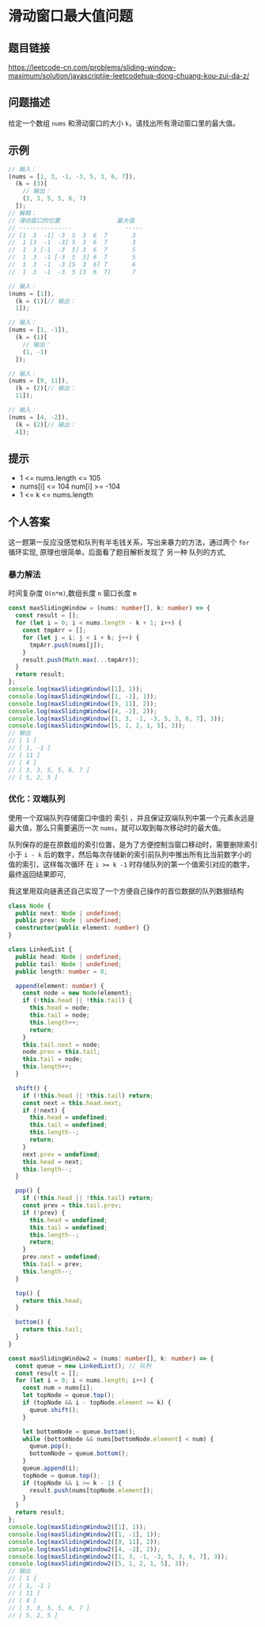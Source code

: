 # 滑动窗口最大值问题

## 题目链接

<https://leetcode-cn.com/problems/sliding-window-maximum/solution/javascriptjie-leetcodehua-dong-chuang-kou-zui-da-z/>

## 问题描述

给定一个数组 `nums` 和滑动窗口的大小 `k`，请找出所有滑动窗口里的最大值。

## 示例

```js
// 输入：
(nums = [1, 3, -1, -3, 5, 3, 6, 7]),
  (k = (3)[
    // 输出：
    (3, 3, 5, 5, 6, 7)
  ]);
// 解释：
// 滑动窗口的位置                最大值
// ---------------               -----
// [1  3  -1] -3  5  3  6  7       3
//  1 [3  -1  -3] 5  3  6  7       3
//  1  3 [-1  -3  5] 3  6  7       5
//  1  3  -1 [-3  5  3] 6  7       5
//  1  3  -1  -3 [5  3  6] 7       6
//  1  3  -1  -3  5 [3  6  7]      7

// 输入：
(nums = [1]),
  (k = (1)[// 输出：
  1]);

// 输入：
(nums = [1, -1]),
  (k = (1)[
    // 输出：
    (1, -1)
  ]);

// 输入：
(nums = [9, 11]),
  (k = (2)[// 输出：
  11]);

// 输入：
(nums = [4, -2]),
  (k = (2)[// 输出：
  4]);
```

## 提示

- 1 <= nums.length <= 105
- nums[i] <= 104 num[i] >= -104
- 1 <= k <= nums.length

## 个人答案

这一题第一反应没感觉和队列有半毛钱关系，写出来暴力的方法，通过两个 `for` 循环实现, 原理也很简单。后面看了题目解析发现了 另一种 队列的方式,

### 暴力解法

时间复杂度 `O(n*m)`,数组长度 `n` 窗口长度 `m`

```ts
const maxSlidingWindow = (nums: number[], k: number) => {
  const result = [];
  for (let i = 0; i < nums.length - k + 1; i++) {
    const tmpArr = [];
    for (let j = i; j < i + k; j++) {
      tmpArr.push(nums[j]);
    }
    result.push(Math.max(...tmpArr));
  }
  return result;
};
console.log(maxSlidingWindow([1], 1));
console.log(maxSlidingWindow([1, -1], 1));
console.log(maxSlidingWindow([9, 11], 2));
console.log(maxSlidingWindow([4, -2], 2));
console.log(maxSlidingWindow([1, 3, -1, -3, 5, 3, 6, 7], 3));
console.log(maxSlidingWindow([5, 1, 2, 1, 5], 3));
// 输出
// [ 1 ]
// [ 1, -1 ]
// [ 11 ]
// [ 4 ]
// [ 3, 3, 5, 5, 6, 7 ]
// [ 5, 2, 5 ]
```

### 优化：双端队列

使用一个双端队列存储窗口中值的 索引 ，并且保证双端队列中第一个元素永远是最大值，那么只需要遍历一次 `nums`，就可以取到每次移动时的最大值。

队列保存的是在原数组的索引位置，是为了方便控制当窗口移动时，需要删除索引小于 `i - k` 后的数字，然后每次存储新的索引前队列中推出所有比当前数字小的值的索引，这样每次循环 在 `i >= k -1` 时存储队列的第一个值索引对应的数字，最终返回结果即可,

我这里用双向链表还自己实现了一个方便自己操作的首位数据的队列数据结构

```ts
class Node {
  public next: Node | undefined;
  public prev: Node | undefined;
  constructor(public element: number) {}
}

class LinkedList {
  public head: Node | undefined;
  public tail: Node | undefined;
  public length: number = 0;

  append(element: number) {
    const node = new Node(element);
    if (!this.head || !this.tail) {
      this.head = node;
      this.tail = node;
      this.length++;
      return;
    }
    this.tail.next = node;
    node.prev = this.tail;
    this.tail = node;
    this.length++;
  }

  shift() {
    if (!this.head || !this.tail) return;
    const next = this.head.next;
    if (!next) {
      this.head = undefined;
      this.tail = undefined;
      this.length--;
      return;
    }
    next.prev = undefined;
    this.head = next;
    this.length--;
  }

  pop() {
    if (!this.head || !this.tail) return;
    const prev = this.tail.prev;
    if (!prev) {
      this.head = undefined;
      this.tail = undefined;
      this.length--;
      return;
    }
    prev.next = undefined;
    this.tail = prev;
    this.length--;
  }

  top() {
    return this.head;
  }

  bottom() {
    return this.tail;
  }
}

const maxSlidingWindow2 = (nums: number[], k: number) => {
  const queue = new LinkedList(); // 队列
  const result = [];
  for (let i = 0; i < nums.length; i++) {
    const num = nums[i];
    let topNode = queue.top();
    if (topNode && i - topNode.element >= k) {
      queue.shift();
    }

    let bottomNode = queue.bottom();
    while (bottomNode && nums[bottomNode.element] < num) {
      queue.pop();
      bottomNode = queue.bottom();
    }
    queue.append(i);
    topNode = queue.top();
    if (topNode && i >= k - 1) {
      result.push(nums[topNode.element]);
    }
  }
  return result;
};
console.log(maxSlidingWindow2([1], 1));
console.log(maxSlidingWindow2([1, -1], 1));
console.log(maxSlidingWindow2([9, 11], 2));
console.log(maxSlidingWindow2([4, -2], 2));
console.log(maxSlidingWindow2([1, 3, -1, -3, 5, 3, 6, 7], 3));
console.log(maxSlidingWindow2([5, 1, 2, 1, 5], 3));
// 输出
// [ 1 ]
// [ 1, -1 ]
// [ 11 ]
// [ 4 ]
// [ 3, 3, 5, 5, 6, 7 ]
// [ 5, 2, 5 ]
```
